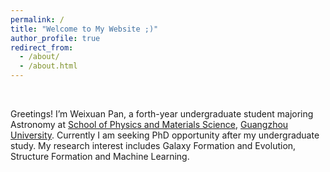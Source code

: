 ```yaml
---
permalink: /
title: "Welcome to My Website ;)"
author_profile: true
redirect_from: 
  - /about/
  - /about.html
---
```


<br>

Greetings! I’m Weixuan Pan, a forth-year undergraduate student majoring Astronomy at [School of Physics and Materials Science](https://spee.gzhu.edu.cn/), [Guangzhou University](https://www.gzhu.edu.cn/). Currently I am seeking PhD opportunity after my undergraduate study. My research interest includes Galaxy Formation and Evolution, Structure Formation and Machine Learning.
